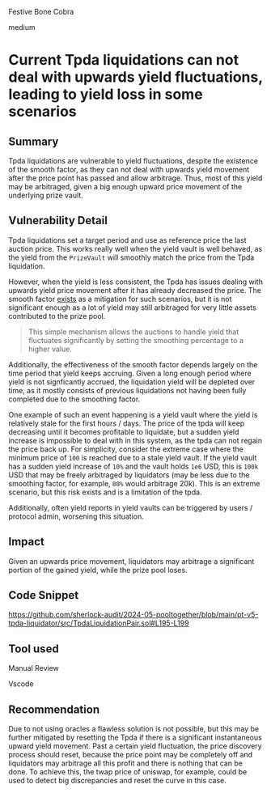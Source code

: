 Festive Bone Cobra

medium

# Current Tpda liquidations can not deal with upwards yield fluctuations, leading to yield loss in some scenarios

## Summary

Tpda liquidations are vulnerable to yield fluctuations, despite the existence of the smooth factor, as they can not deal with upwards yield movement after the price point has passed and allow arbitrage. Thus, most of this yield may be arbitraged, given a big enough upward price movement of the underlying prize vault.

## Vulnerability Detail

Tpda liquidations set a target period and use as reference price the last auction price. This works really well when the yield vault is well behaved, as the yield from the `PrizeVault` will smoothly match the price from the Tpda liquidation.

However, when the yield is less consistent, the Tpda has issues dealing with upwards yield price movement after it has already decreased the price. The smooth factor [exists](https://dev.pooltogether.com/protocol/design/#target-period-dutch-auction-tpda) as a mitigation for such scenarios, but it is not significant enough as a lot of yield may still arbitraged for very little assets contributed to the prize pool. 
> This simple mechanism allows the auctions to handle yield that fluctuates significantly by setting the smoothing percentage to a higher value.

Additionally, the effectiveness of the smooth factor depends largely on the time period that yield keeps accruing. Given a long enough period where yield is not signficantly accrued, the liquidation yield will be depleted over time, as it mostly consists of previous liquidations not having been fully completed due to the smoothing factor.

One example of such an event happening is a yield vault where the yield is relatively stale for the first hours / days. The price of the tpda will keep decreasing until it becomes profitable to liquidate, but a sudden yield increase is impossible to deal with in this system, as the tpda can not regain the price back up. For simplicity, consider the extreme case where the minimum price of `100` is reached due to a stale yield vault. If the yield vault has a sudden yield increase of `10%` and the vault holds `1e6` USD, this is `100k` USD that may be freely arbitraged by liquidators (may be less due to the smoothing factor, for example, `80%` would arbitrage 20k). This is an extreme scenario, but this risk exists and is a limitation of the tpda.

Additionally, often yield reports in yield vaults can be triggered by users / protocol admin, worsening this situation.

## Impact

Given an upwards price movement, liquidators may arbitrage a significant portion of the gained yield, while the prize pool loses.

## Code Snippet

https://github.com/sherlock-audit/2024-05-pooltogether/blob/main/pt-v5-tpda-liquidator/src/TpdaLiquidationPair.sol#L195-L199

## Tool used

Manual Review

Vscode

## Recommendation

Due to not using oracles a flawless solution is not possible, but this may be further mitigated by resetting the Tpda if there is a significant instantaneous upward yield movement. Past a certain yield fluctuation, the price discovery process should reset, because the price point may be completely off and liquidators may arbitrage all this profit and there is nothing that can be done. To achieve this, the twap price of uniswap, for example, could be used to detect big discrepancies and reset the curve in this case.